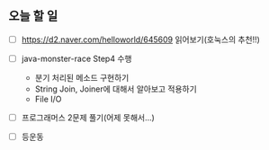 ## 오늘 할 일

- [ ] https://d2.naver.com/helloworld/645609 읽어보기(호눅스의 추천!!)
- [ ] java-monster-race Step4 수행
  - 분기 처리된 메소드 구현하기
  - String Join, Joiner에 대해서 알아보고 적용하기
  - File I/O
- [ ] 프로그래머스 2문제 풀기(어제 못해서...)
- [ ] 등운동

